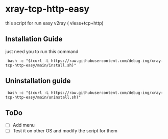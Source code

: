 # xray-tcp-http-easy
this script for run easy v2ray ( vless+tcp+http) 


## Installation Guide
just need you to run this command
```
 bash -c "$(curl -L https://raw.githubusercontent.com/debug-ing/xray-tcp-http-easy/main/install.sh)"
``` 

## Uninstallation guide
```
 bash -c "$(curl -L https://raw.githubusercontent.com/debug-ing/xray-tcp-http-easy/main/uninstall.sh)"
``` 

## ToDo
- [ ] Add menu
- [ ] Test it on other OS and modify the script for them